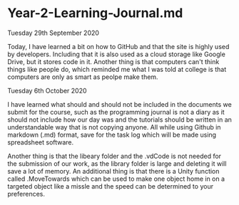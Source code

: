 # Year-2-Learning-Journal.md

Tuesday 29th September 2020

Today, I have learned a bit on how to GitHub and that the site is highly used by developers. Including that it is also used as a cloud storage like Google Drive, but it stores code in it. Another thing is that computers can't think things like people do, which reminded me what I was told at college is that computers are only as smart as peolpe make them.

Tuesday 6th October 2020

I have learned what should and should not be included in the documents we submit for the course, such as the programming journal is not a diary as it should not include how our day was and the tutorials should be written in an understandable way that is not copying anyone. All while using Github in markdown (.md) format, save for the task log which will be made using spreadsheet software.

Another thing is that the libeary folder and the .vdCode is not needed for the submission of our work, as the library folder is large and deleting it will save a lot of memory. An additional thing is that there is a Unity function called .MoveTowards which can be used to make one object home in on a targeted object like a missle and the speed can be determined to your preferences.
